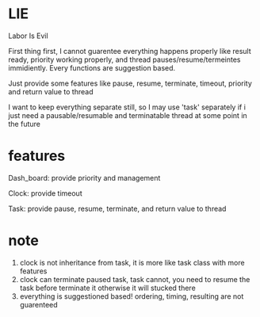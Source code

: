 # LIE
Labor Is Evil

First thing first, I cannot guarentee everything happens properly like result ready, priority working properly, and thread pauses/resume/termeintes immidiently. Every functions are suggestion based.

Just provide some features like pause, resume, terminate, timeout, priority and return value to thread

I want to keep everything separate still, so I may use 'task' separately if i just need a pausable/resumable and terminatable thread at some point in the future

# features

Dash_board: provide priority and management

Clock: provide timeout

Task: provide pause, resume, terminate, and return value to thread

# note
1. clock is not inheritance from task, it is more like task class with more features
2. clock can terminate paused task, task cannot, you need to resume the task before terminate it otherwise it will stucked there
3. everything is suggestioned based! ordering, timing, resulting are not guarenteed

